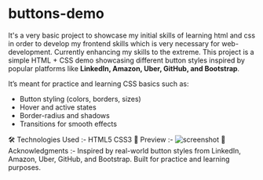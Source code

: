 # buttons-demo
It's a very basic project to showcase my initial skills of learning html and css in order to develop my frontend skills which is very necessary for web-development. Currently enhancing my skills to the extreme.
This project is a simple HTML + CSS demo showcasing different button styles inspired by popular platforms like **LinkedIn, Amazon, Uber, GitHub, and Bootstrap**.  

It’s meant for practice and learning CSS basics such as:
- Button styling (colors, borders, sizes)
- Hover and active states
- Border-radius and shadows
- Transitions for smooth effects


🛠️ Technologies Used :-
HTML5
CSS3
📸 Preview :-
![screenshot](button.png)
🙌 Acknowledgments :-
Inspired by real-world button styles from LinkedIn, Amazon, Uber, GitHub, and Bootstrap.
Built for practice and learning purposes.
